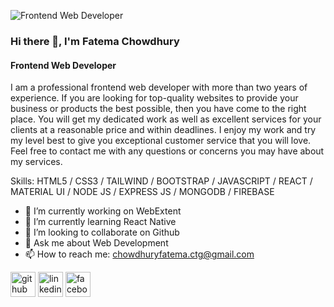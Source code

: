 
![Frontend Web Developer](https://i.ibb.co/60wqsD0/385522758-336464939032215-8628741610959358844-n.jpg)

### Hi there 👋, I'm Fatema Chowdhury
#### Frontend Web Developer

I am a professional frontend web developer with more than two years of experience. If you are looking for top-quality websites to provide your business or products the best possible, then you have come to the right place. You will get my dedicated work as well as excellent services for your clients at a reasonable price and within deadlines. I enjoy my work and try my level best to give you exceptional customer service that you will love. Feel free to contact me with any questions or concerns you may have about my services.


Skills: HTML5 / CSS3 / TAILWIND / BOOTSTRAP / JAVASCRIPT / REACT / MATERIAL UI / NODE JS / EXPRESS JS / MONGODB / FIREBASE

- 🔭 I’m currently working on WebExtent 
- 🌱 I’m currently learning React Native 
- 👯 I’m looking to collaborate on Github 
- 💬 Ask me about Web Development 
- 📫 How to reach me: chowdhuryfatema.ctg@gmail.com 


[<img src='https://cdn.jsdelivr.net/npm/simple-icons@3.0.1/icons/github.svg' alt='github' height='40'>](https://github.com/ChowdhuryFatema)  [<img src='https://cdn.jsdelivr.net/npm/simple-icons@3.0.1/icons/linkedin.svg' alt='linkedin' height='40'>](https://www.linkedin.com/in/FatemaChowdhury/)  [<img src='https://cdn.jsdelivr.net/npm/simple-icons@3.0.1/icons/facebook.svg' alt='facebook' height='40'>](https://www.facebook.com/FatemaChowdhury)  

